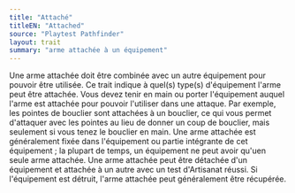 ```yaml
---
title: "Attaché"
titleEN: "Attached"
source: "Playtest Pathfinder"
layout: trait
summary: "arme attachée à un équipement"
---
```


Une arme attachée doit être combinée avec un autre équipement pour pouvoir être utilisée. Ce trait indique à quel(s) type(s) d'équipement l'arme peut être attachée. Vous devez tenir en main ou porter l'équipement auquel l'arme est attachée pour pouvoir l'utiliser dans une attaque. Par exemple, les pointes de bouclier sont attachées à un bouclier, ce qui vous permet d'attaquer avec les pointes au lieu de donner un coup de bouclier, mais seulement si vous tenez le bouclier en main. Une arme attachée est généralement fixée dans l'équipement ou partie intégrante de cet équipement ; la plupart de temps, un équipement ne peut avoir qu'uen seule arme attachée. Une arme attachée peut être détachée d'un équipement et attachée à un autre avec un test d'Artisanat réussi. Si l'équipement est détruit, l'arme attachée peut généralement être récupérée.
